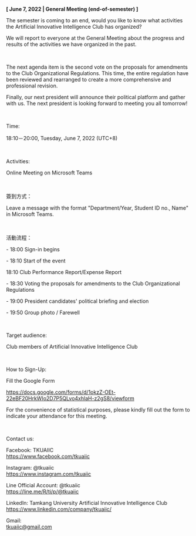 **[ June 7, 2022 | General Meeting (end-of-semester) ]**

The semester is coming to an end, would you like to know what activities the Artificial Innovative Intelligence Club has organized?

We will report to everyone at the General Meeting about the progress and results of the activities we have organized in the past.

&nbsp;

The next agenda item is the second vote on the proposals for amendments to the Club Organizational Regulations. This time, the entire regulation have been reviewed and rearranged to create a more comprehensive and professional revision.

Finally, our next president will announce their political platform and gather with us. The next president is looking forward to meeting you all tomorrow!

&nbsp;

Time:

18:10－20:00, Tuesday, June 7, 2022 (UTC+8)

&nbsp;

Activities:

Online Meeting on Microsoft Teams

&nbsp;

簽到方式：

Leave a message with the format "Department/Year, Student ID no., Name" in Microsoft Teams.

&nbsp;

活動流程：

\- 18:00 Sign-in begins

\- 18:10 Start of the event

18:10 Club Performance Report/Expense Report

\- 18:30 Voting the proposals for amendments to the Club Organizational Regulations

\- 19:00 President candidates' political briefing and election

\- 19:50 Group photo / Farewell

&nbsp;

Target audience:

Club members of Artificial Innovative Intelligence Club

&nbsp;

How to Sign-Up:

Fill the Google Form

https://docs.google.com/forms/d/1okzZ-OEt-22eBF20HrkWIo2D7P5QLvo4xhlaH-z2gS8/viewform

For the convenience of statistical purposes, please kindly fill out the form to indicate your attendance for this meeting.

&nbsp;

Contact us:

Facebook: TKUAIIC <br />https://www.facebook.com/tkuaiic

Instagram: @tkuaiic <br />https://www.instagram.com/tkuaiic

Line Official Account: @tkuaiic <br />https://line.me/R/ti/p/@tkuaiic

LinkedIn: Tamkang University Artificial Innovative Intelligence Club <br />https://www.linkedin.com/company/tkuaiic/

Gmail: <br />tkuaiic@gmail.com
